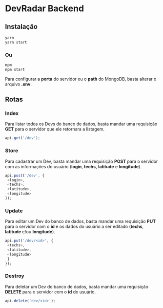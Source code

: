 # DevRadar Backend

## Instalação

```bash
yarn
yarn start
```

### Ou

```bash
npm
npm start
```

Para configurar a **porta** do servidor ou o **path** do MongoDB, basta alterar o arquivo **.env**.

## Rotas

### Index

Para listar todos os Devs do banco de dados, basta mandar uma requisição **GET** para o servidor que ele retornara a listagem.

```javascript
api.get('/dev');
```

### Store

Para cadastrar um Dev, basta mandar uma requisição **POST** para o servidor com as informações do usuário (**login**, **techs**, **latitude** e **longitude**).

```javascript
api.post('/dev', {
 <login>,
 <techs>,
 <latitude>,
 <longitude>
});
```

### Update

Para editar um Dev do banco de dados, basta mandar uma requisição **PUT** para o servidor com o **id** e os dados do usuário a ser editado (**techs**, **latitude** e/ou **longitude**).

```javascript
api.put('/dev/<id>', {
 <techs>,
 <latitude>,
 <longitude>
 }
});
```

### Destroy

Para deletar um Dev do banco de dados, basta mandar uma requisição **DELETE** para o servidor com o **id** do usuário.

```javascript
api.delete('dev/<id>');
```
